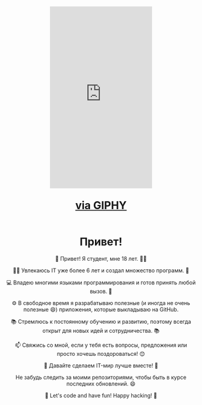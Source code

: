 <!-- Заголовок с анимацией -->
<h1 align="center">
  <iframe src="https://giphy.com/embed/n5CHDD8c4sW18Dqz3z" width="270" height="480" frameBorder="0" class="giphy-embed" allowFullScreen></iframe><p><a href="https://giphy.com/gifs/viralhog-viral-hog-n5CHDD8c4sW18Dqz3z">via GIPHY</a></p>
  <br>
  Привет!
</h1>

<!-- Информация о студенте -->
<p align="center">
  👋 Привет! Я студент, мне 18 лет. 👨‍🎓
</p>

<!-- Интересы и достижения -->
<p align="center">
  👨‍💻 Увлекаюсь IT уже более 6 лет и создал множество программ. 🚀
</p>

<!-- Навыки программирования -->
<p align="center">
  💻 Владею многими языками программирования и готов принять любой вызов. 🌟
</p>

<!-- Приложения на GitHub -->
<p align="center">
  ⚙️ В свободное время я разрабатываю полезные (и иногда не очень полезные 😄) приложения, которые выкладываю на GitHub.
</p>

<!-- Обучение и сотрудничество -->
<p align="center">
  📚 Стремлюсь к постоянному обучению и развитию, поэтому всегда открыт для новых идей и сотрудничества. 📚
</p>

<!-- Контактная информация -->
<p align="center">
  📫 Свяжись со мной, если у тебя есть вопросы, предложения или просто хочешь поздороваться! 😊
</p>

<!-- Приглашение к сотрудничеству -->
<p align="center">
  🌟 Давайте сделаем IT-мир лучше вместе! 🌟
</p>

<!-- Подпись и приколы -->
<p align="center">
  Не забудь следить за моими репозиториями, чтобы быть в курсе последних обновлений. 😄
</p>

<p align="center">
  🚀 Let's code and have fun! Happy hacking! 🚀
</p>
